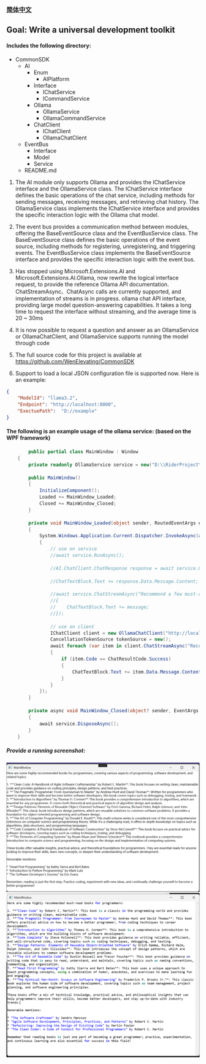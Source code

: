 ### [简体中文](https://github.com/WenElevating/CommonSDK/blob/master/README_CN.md)
## Goal: Write a universal development toolkit
#### Includes the following directory:
- CommonSDK
  - AI
    - Enum
        - AIPlatform
    - Interface
        - IChatService<T>
        - ICommandService
	- Ollama
		- OllamaService
        - OllamaCommandService
    - ChatClient
        - IChatClient
        - OllamaChatClient
  - EventBus
	- Interface
	- Model
	- Service
  - README.md

1. The AI module only supports Ollama and provides the IChatService<T> interface and the OllamaService class. The IChatService<T> interface defines the basic operations of the chat service, including methods for sending messages, receiving messages, and retrieving chat history. The OllamaService class implements the IChatService<T> interface and provides the specific interaction logic with the Ollama chat model.

2. The event bus provides a communication method between modules, offering the BaseEventSource<T> class and the EventBusService class. The BaseEventSource<T> class defines the basic operations of the event source, including methods for registering, unregistering, and triggering events. The EventBusService class implements the BaseEventSource<T> interface and provides the specific interaction logic with the event bus.

3. Has stopped using Microsoft.Extensions.AI and Microsoft.Extensions.AI.Ollama, now rewrite the logical interface request, to provide the reference Ollama API documentation. ChatStreamAsync、ChatAsync calls are currently supported, and implementation of streams is in progress. ollama chat API interface, providing large model question-answering capabilities. It takes a long time to request the interface without streaming, and the average time is 20 ~ 30ms

4. It is now possible to request a question and answer as an OllamaService or OllamaChatClient, and OllamaService supports running the model through code

5. The full source code for this project is available at https://github.com/WenElevating/CommonSDK

6. Support to load a local JSON configuration file is supported now. Here is an example:
```json
{
    "ModelId": "llama3.2",
    "Endpoint": "http://localhost:8000",
    "ExectuePath":  "D://example"
}
```

#### The following is an example usage of the ollama service: (based on the WPF framework)
``` c#
        public partial class MainWindow : Window
    {
        private readonly OllamaService service = new("D:\\RiderProject\\CommonSDK\\CommonSDK.Application\\OllamaConfiguration.json");

        public MainWindow()
        {
            InitializeComponent();
            Loaded += MainWindow_Loaded;
            Closed += MainWindow_Closed;
        }

        private void MainWindow_Loaded(object sender, RoutedEventArgs e)
        {
            System.Windows.Application.Current.Dispatcher.InvokeAsync(async () =>
            {
                // use on service
                //await service.RunAsync();

                //AI.ChatClient.ChatResponse response = await service.ChatAsync("Recommend a few must-read books for programmers.");

                //ChatTextBlock.Text += response.Data.Message.Content;

                //await service.ChatStreamAsync("Recommend a few must-read books for programmers.", (message) =>
                //{
                //    ChatTextBlock.Text += message;
                //});

                // use on client
                IChatClient client = new OllamaChatClient("http://localhost:8000", "llama3.2");
                CancellationTokenSource tokenSource = new();
                await foreach (var item in client.ChatStreamAsync("Recommend a few must-read books for programmers.", tokenSource.Token))
                {
                    if (item.Code == ChatResultCode.Success)
                    {
                        ChatTextBlock.Text += item.Data.Message.Content;
                    }
                }
            });
        }

        private async void MainWindow_Closed(object? sender, EventArgs e)
        {
            await service.DisposeAsync();
        }
    }
```
##### Provide a running screenshot:
![Run TextBlock Sample](https://github.com/WenElevating/ImageBed/blob/main/AI/sample.png)  
![Run Markdown Sample](https://github.com/WenElevating/ImageBed/blob/main/AI/sample-markdown-editor.png)
